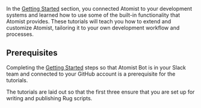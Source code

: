 In the [Getting Started][gs] section, you connected Atomist to your
development systems and learned how to use some of the built-in
functionality that Atomist provides.  These tutorials will teach you
how to extend and customize Atomist, tailoring it to your own
development workflow and processes.

[gs]: /getting-started/index.md (Atomist Getting Started)

## Prerequisites

Completing the [Getting Started][getting-started] steps so that Atomist Bot is in your
Slack team and connected to your GitHub account is a prerequisite for the tutorials.

The tutorials are laid out so that the first three ensure that you are set up for
writing and publishing Rug scripts.

[getting-started]: /getting-started
